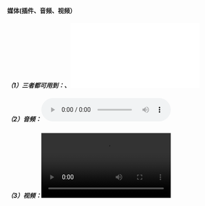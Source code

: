 #### 媒体(插件、音频、视频）

##### （1）三者都可用到：<object data="XXX">、<embed src="XXX">

##### （2）音频：<audio controls> <source src="XXX" type="XXX"> </audio>

##### （3）视频：<video controls> <source src="XXX" type="XXX"> </video>